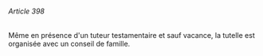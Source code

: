 ###### Article 398

Même en présence d'un tuteur testamentaire et sauf vacance, la tutelle est organisée avec un conseil de famille.

